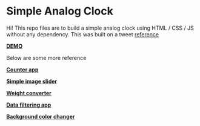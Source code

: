# Simple Analog Clock
Hi! This repo files are to build a simple analog clock using HTML / CSS / JS without any dependency.  This was built on a tweet [reference](https://twitter.com/langford_dev/status/1497173370097573895)

**[DEMO](https://analog-clock-eed9a.web.app/)**

Below are some more reference

**[Counter app](https://jsfiddle.net/alaksandarjesus/1L3uhdwo/4/)**

**[Simple image slider](https://jsfiddle.net/alaksandarjesus/s97cxa8f/30/)**

**[Weight converter](https://jsfiddle.net/alaksandarjesus/Ldkgvqx0/3/)**

**[Data filtering app](https://jsfiddle.net/alaksandarjesus/3xt6k4Lh/)**

**[Background color changer](https://jsfiddle.net/alaksandarjesus/t5n2bw4f/)**

